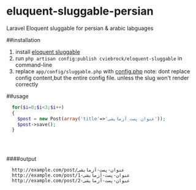 eluquent-sluggable-persian
==========================

Laravel Eloquent sluggable for persian &amp; arabic labguages

##installation

1. install [eloquent sluggable](https://github.com/cviebrock/eloquent-sluggable)
2. run `php artisan config:publish cviebrock/eloquent-sluggable` in command-line
3. replace `app/config/sluggable.php` with [config.php](https://github.com/morilog/eluquent-sluggable-persian/blob/master/config.php) 
note: dont replace config content,but the entire config file. unless the slug won't render correctly 



##usage

```php
  for($i=0;$i<3;$i++)
  {
    $post = new Post(array('title'=>'عنوان پست آزمایشی'));
    $post->save();
  }
  
  
    
```
####output

      http://example.com/post/عنوان-پست-آزمایشی
      http://example.com/post/عنوان-پست-آزمایشی-1
      http://example.com/post/عنوان-پست-آزمایشی-2
